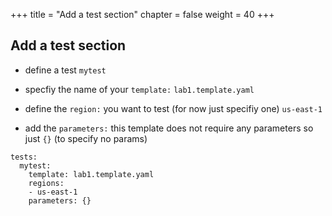 +++
title = "Add a test section"
chapter = false
weight = 40
+++



## Add a test section

* define a test `mytest`

* specfiy the name of your `template:` `lab1.template.yaml`

* define the `region:` you want to test (for now just specifiy one) `us-east-1`

* add the `parameters:` this template does not require any parameters so just `{}` (to specify no params) 

```
tests:
  mytest:
    template: lab1.template.yaml
    regions:
    - us-east-1
    parameters: {}

```





